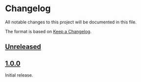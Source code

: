 # Changelog

All notable changes to this project will be documented in this file.

The format is based on [Keep a Changelog](https://keepachangelog.com/en/1.0.0/).

## [Unreleased]

## [1.0.0]

Initial release.

[unreleased]: https://github.com/Stormbase/drf_base64_binaryfield/compare/HEAD...HEAD
[1.0.0]: https://github.com/Stormbase/drf_base64_binaryfield/releases/tag/1.0.0
